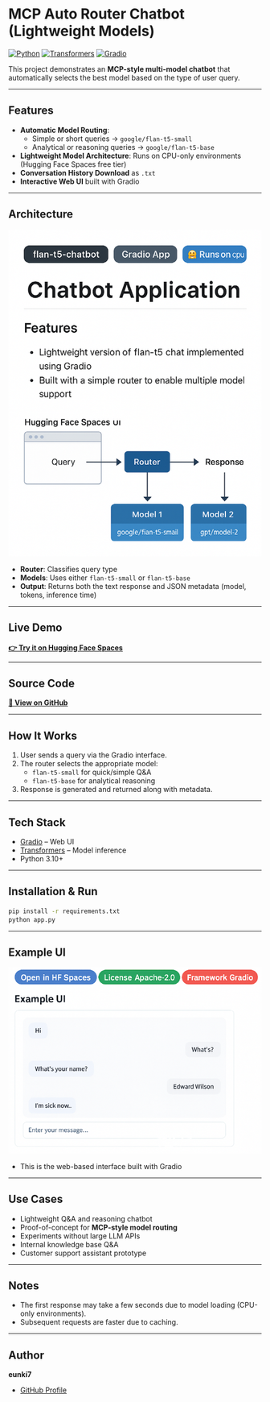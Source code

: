 # MCP Auto Router Chatbot (Lightweight Models)

[![Python](https://img.shields.io/badge/Python-3.10+-blue.svg)](https://www.python.org/) 
[![Transformers](https://img.shields.io/badge/Transformers-4.x-orange.svg)](https://huggingface.co/docs/transformers/index)
[![Gradio](https://img.shields.io/badge/Gradio-3.x-green.svg)](https://gradio.app/)

This project demonstrates an **MCP-style multi-model chatbot** that automatically selects the best model based on the type of user query.

---

## Features
- **Automatic Model Routing**:
  - Simple or short queries → `google/flan-t5-small`
  - Analytical or reasoning queries → `google/flan-t5-base`
- **Lightweight Model Architecture**: Runs on CPU-only environments (Hugging Face Spaces free tier)
- **Conversation History Download** as `.txt`
- **Interactive Web UI** built with Gradio

---

## Architecture
![Architecture Diagram](docs/architecture.png)

- **Router**: Classifies query type
- **Models**: Uses either `flan-t5-small` or `flan-t5-base`
- **Output**: Returns both the text response and JSON metadata (model, tokens, inference time)

---

## Live Demo  
[**👉 Try it on Hugging Face Spaces**](https://huggingface.co/spaces/eunki-7/mcp-auto-router-chatbot)

---

## Source Code  
[**📂 View on GitHub**](https://github.com/eunki-7/mcp-auto-router-chatbot-portfolio)

---

## How It Works
1. User sends a query via the Gradio interface.
2. The router selects the appropriate model:
   - `flan-t5-small` for quick/simple Q&A
   - `flan-t5-base` for analytical reasoning
3. Response is generated and returned along with metadata.

---

## Tech Stack
- [Gradio](https://gradio.app/) – Web UI
- [Transformers](https://huggingface.co/docs/transformers/index) – Model inference
- Python 3.10+

---

## Installation & Run
```bash
pip install -r requirements.txt
python app.py
```

---

## Example UI
![App Screenshot](docs/screenshot.png)

- This is the web-based interface built with Gradio

---

## Use Cases
- Lightweight Q&A and reasoning chatbot
- Proof-of-concept for **MCP-style model routing**
- Experiments without large LLM APIs
- Internal knowledge base Q&A
- Customer support assistant prototype

---

## Notes
- The first response may take a few seconds due to model loading (CPU-only environments).
- Subsequent requests are faster due to caching.

---

## Author
**eunki7**  
- [GitHub Profile](https://github.com/eunki-7)